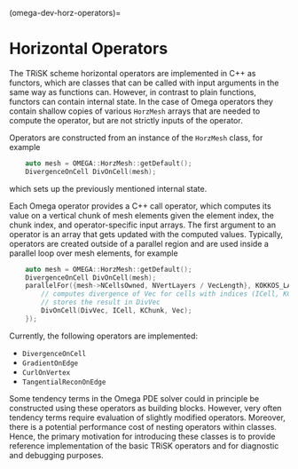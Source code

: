 (omega-dev-horz-operators)=

# Horizontal Operators

The TRiSK scheme horizontal operators are implemented in C++ as functors, which
are classes that can be called with input arguments in the same way as functions
can. However, in contrast to plain functions, functors can contain internal
state. In the case of Omega operators they contain shallow copies of various
`HorzMesh` arrays that are needed to compute the operator, but are not strictly
inputs of the operator.

Operators are constructed from an instance of the `HorzMesh` class, for example
```c++
    auto mesh = OMEGA::HorzMesh::getDefault();
    DivergenceOnCell DivOnCell(mesh);
```
which sets up the previously mentioned internal state.

Each Omega operator provides a C++ call operator, which computes its value on a
vertical chunk of mesh elements given the element index, the chunk index,
and operator-specific input arrays. The first argument to an operator is
an array that gets updated with the computed values. Typically, operators are
created outside of a parallel region and are used inside a parallel loop
over mesh elements, for example
```c++
    auto mesh = OMEGA::HorzMesh::getDefault();
    DivergenceOnCell DivOnCell(mesh);
    parallelFor({mesh->NCellsOwned, NVertLayers / VecLength}, KOKKOS_LAMBDA(int ICell, int KChunk) {
        // computes divergence of Vec for cells with indices (ICell, KChunk:KChunk+VecLength-1)
        // stores the result in DivVec
        DivOnCell(DivVec, ICell, KChunk, Vec);
    });
```

Currently, the following operators are implemented:
- `DivergenceOnCell`
- `GradientOnEdge`
- `CurlOnVertex`
- `TangentialReconOnEdge`

Some tendency terms in the Omega PDE solver could in principle be constructed
using these operators as building blocks. However, very often tendency terms
require evaluation of slightly modified operators. Moreover, there is a
potential performance cost of nesting operators within classes. Hence, the
primary motivation for introducing these classes is to provide reference
implementation of the basic TRiSK operators and for diagnostic and debugging
purposes.
